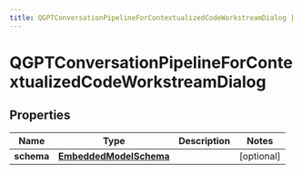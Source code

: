 ```yaml
---
title: QGPTConversationPipelineForContextualizedCodeWorkstreamDialog | Kotlin SDK
---
```



# QGPTConversationPipelineForContextualizedCodeWorkstreamDialog

## Properties
Name | Type | Description | Notes
------------ | ------------- | ------------- | -------------
**schema** | [**EmbeddedModelSchema**](EmbeddedModelSchema) |  |  [optional]



